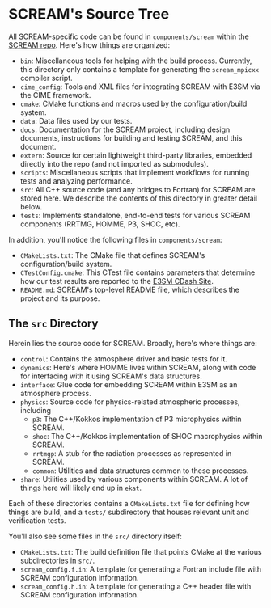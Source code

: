 # SCREAM's Source Tree

All SCREAM-specific code can be found in `components/scream` within the
[SCREAM repo](https://github.com/E3SM-Project/scream). Here's how things are
organized:

+ `bin`: Miscellaneous tools for helping with the build process. Currently, this
  directory only contains a template for generating the `scream_mpicxx` compiler
  script.
+ `cime_config`: Tools and XML files for integrating SCREAM with E3SM via the
  CIME framework.
+ `cmake`: CMake functions and macros used by the configuration/build system.
+ `data`: Data files used by our tests.
+ `docs`: Documentation for the SCREAM project, including design documents,
  instructions for building and testing SCREAM, and this document.
+ `extern`: Source for certain lightweight third-party libraries, embedded
  directly into the repo (and not imported as submodules).
+ `scripts`: Miscellaneous scripts that implement workflows for running tests
  and analyzing performance.
+ `src`: All C++ source code (and any bridges to Fortran) for SCREAM are stored
  here. We describe the contents of this directory in greater detail below.
+ `tests`: Implements standalone, end-to-end tests for various SCREAM
  components (RRTMG, HOMME, P3, SHOC, etc).

In addition, you'll notice the following files in `components/scream`:

+ `CMakeLists.txt`: The CMake file that defines SCREAM's configuration/build
  system.
+ `CTestConfig.cmake`: This CTest file contains parameters that determine how
  our test results are reported to the [E3SM CDash Site](http://my.cdash.org/submit.php?project=E3SM).
+ `README.md`: SCREAM's top-level README file, which describes the project and
  its purpose.

## The `src` Directory

Herein lіes the source code for SCREAM. Broadly, here's where things are:

+ `control`: Contains the atmosphere driver and basic tests for it.
+ `dynamics`: Here's where HOMME lives within SCREAM, along with code for
  interfacing with it using SCREAM's data structures.
+ `interface`: Glue code for embedding SCREAM within E3SM as an atmosphere
  process.
+ `physics`: Source code for physics-related atmospheric processes, including
  + `p3`: The C++/Kokkos implementation of P3 microphysics within SCREAM.
  + `shoc`: The C++/Kokkos implementation of SHOC macrophysics within SCREAM.
  + `rrtmgp`: A stub for the radiation processes as represented in SCREAM.
  + `common`: Utilities and data structures common to these processes.
+ `share`: Utilities used by various components within SCREAM. A lot of things
  here will likely end up in `ekat`.

Each of these directories contains a `CMakeLists.txt` file for defining how
things are build, and a `tests/` subdirectory that houses relevant
unit and verification tests.

You'll also see some files in the `src/` directory itself:

+ `CMakeLists.txt`: The build definition file that points CMake at the various
  subdirectories in `src/`.
+ `scream_config.f.in`: A template for generating a Fortran include file with
  SCREAM configuration information.
+ `scream_config.h.in`: A template for generating a C++ header file with
  SCREAM configuration information.

